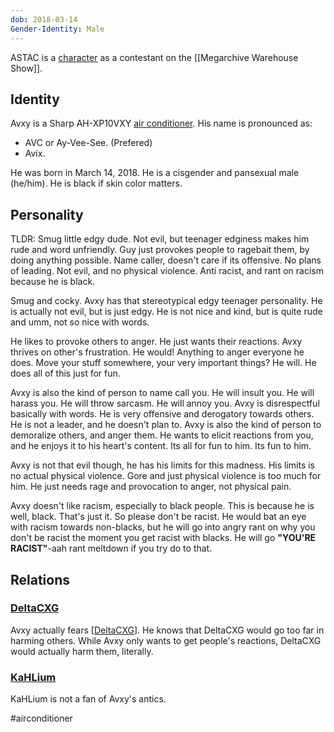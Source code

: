 ```yaml
---
dob: 2018-03-14
Gender-Identity: Male
---
```

ASTAC is a [character](Characters.md) as a contestant on the [[Megarchive Warehouse Show]].

## Identity
Avxy is a Sharp AH-XP10VXY [air conditioner](Air%20Conditioners.md). His name is pronounced as:
- AVC or Ay-Vee-See. (Prefered)
- Avix.

He was born in March 14, 2018. He is a cisgender and pansexual male (he/him).
He is black if skin color matters.

## Personality
TLDR: Smug little edgy dude. Not evil, but teenager edginess makes him rude and word unfriendly. Guy just provokes people to ragebait them, by doing anything possible. Name caller, doesn't care if its offensive. No plans of leading. Not evil, and no physical violence. Anti racist, and rant on racism because he is black.

Smug and cocky. Avxy has that stereotypical edgy teenager personality. He is actually not evil, but is just edgy. He is not nice and kind, but is quite rude and umm, not so nice with words.

He likes to provoke others to anger. He just wants their reactions. Avxy thrives on other's frustration. He would! Anything to anger everyone he does. Move your stuff somewhere, your very important things? He will. He does all of this just for fun.

Avxy is also the kind of person to name call you. He will insult you. He will harass you. He will throw sarcasm. He will annoy you. Avxy is disrespectful basically with words. He is very offensive and derogatory towards others. He is not a leader, and he doesn't plan to. Avxy is also the kind of person to demoralize others, and anger them. He wants to elicit reactions from you, and he enjoys it to his heart's content. Its all for fun to him. Its fun to him.

Avxy is not that evil though, he has his limits for this madness. His limits is no actual physical violence. Gore and just physical violence is too much for him. He just needs rage and provocation to anger, not physical pain.

Avxy doesn't like racism, especially to black people. This is because he is well, black. That's just it. So please don't be racist. He would bat an eye with racism towards non-blacks, but he will go into angry rant on why you don't be racist the moment you get racist with blacks. He will go **"YOU'RE RACIST"**-aah rant meltdown if you try do to that.

## Relations

### [DeltaCXG](VXU.md#DeltaCXG)

Avxy actually fears [[DeltaCXG](VXU.md#DeltaCXG)]. He knows that DeltaCXG would go too far in harming others. While Avxy only wants to get people's reactions, DeltaCXG would actually harm them, literally. 

### [KaHLium](KaHLium.md)

KaHLium is not a fan of Avxy's antics.

#airconditioner 